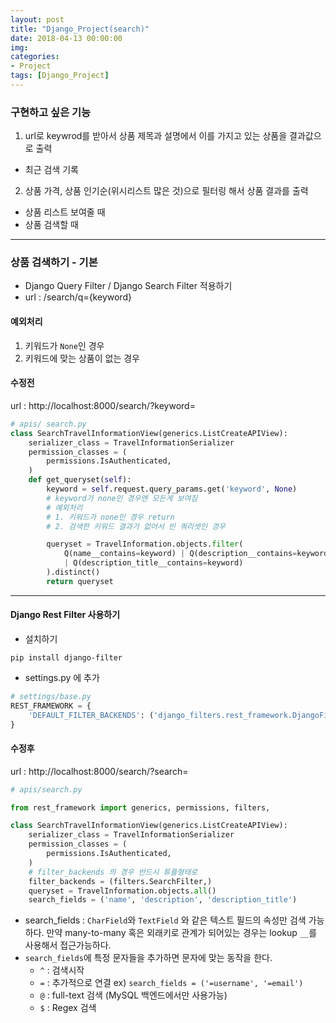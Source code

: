 ```yaml
---
layout: post
title: "Django_Project(search)"
date: 2018-04-13 00:00:00
img:
categories:
- Project
tags: [Django_Project]
---
```


### 구현하고 싶은 기능
1. url로 keywrod를 받아서 상품 제목과 설명에서 이를 가지고 있는 상품을 결과값으로 출력
  - 최근 검색 기록
2. 상품 가격, 상품 인기순(위시리스트 많은 것)으로 필터링 해서 상품 결과를 출력
 - 상품 리스트 보여줄 때
 - 상품 검색할 때

---

### 상품 검색하기 - 기본
- Django Query Filter / Django Search Filter 적용하기
- url : /search/q={keyword}

#### 예외처리
1. 키워드가 `None`인 경우
2. 키워드에 맞는 상품이 없는 경우

#### 수정전
url : http://localhost:8000/search/?keyword=

```py
# apis/ search.py
class SearchTravelInformationView(generics.ListCreateAPIView):
    serializer_class = TravelInformationSerializer
    permission_classes = (
        permissions.IsAuthenticated,
    )
    def get_queryset(self):
        keyword = self.request.query_params.get('keyword', None)
        # keyword가 none인 경우엔 모든게 보여짐
        # 예외처리
        # 1. 키워드가 none인 경우 return
        # 2. 검색한 키워드 결과가 없어서 빈 쿼리셋인 경우

        queryset = TravelInformation.objects.filter(
            Q(name__contains=keyword) | Q(description__contains=keyword)
            | Q(description_title__contains=keyword)
        ).distinct()
        return queryset
```

---

#### Django Rest Filter 사용하기
- 설치하기

```console
pip install django-filter
```

- settings.py 에 추가

```py
# settings/base.py
REST_FRAMEWORK = {
    'DEFAULT_FILTER_BACKENDS': ('django_filters.rest_framework.DjangoFilterBackend',)
}
```

#### 수정후
url : http://localhost:8000/search/?search=

```py
# apis/search.py

from rest_framework import generics, permissions, filters,

class SearchTravelInformationView(generics.ListCreateAPIView):
    serializer_class = TravelInformationSerializer
    permission_classes = (
        permissions.IsAuthenticated,
    )
    # filter_backends 의 경우 반드시 튜플형태로
    filter_backends = (filters.SearchFilter,)
    queryset = TravelInformation.objects.all()
    search_fields = ('name', 'description', 'description_title')
```
- search_fields : `CharField`와 `TextField` 와 같은 텍스트 필드의 속성만 검색 가능하다. 만약 many-to-many 혹은 외래키로 관계가 되어있는 경우는 lookup `__`를 사용해서 접근가능하다.
- `search_fields`에 특정 문자들을 추가하면 문자에 맞는 동작을 한다.
  - `^` : 검색시작
  - `=` : 추가적으로 연결 ex) `search_fields = ('=username', '=email')`
  - `@` : full-text 검색 (MySQL 백엔드에서만 사용가능)
  - `$` : Regex 검색
